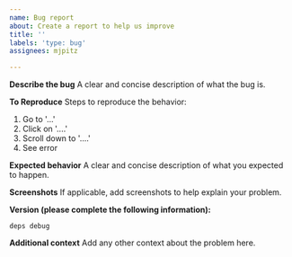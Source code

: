 ```yaml
---
name: Bug report
about: Create a report to help us improve
title: ''
labels: 'type: bug'
assignees: mjpitz

---
```


**Describe the bug**
A clear and concise description of what the bug is.

**To Reproduce**
Steps to reproduce the behavior:
1. Go to '...'
2. Click on '....'
3. Scroll down to '....'
4. See error

**Expected behavior**
A clear and concise description of what you expected to happen.

**Screenshots**
If applicable, add screenshots to help explain your problem.

**Version (please complete the following information):**
```
deps debug
```

**Additional context**
Add any other context about the problem here.

